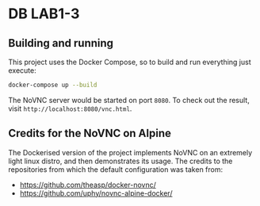 # DB LAB1-3

## Building and running
This project uses the Docker Compose, so to build and run everything just execute:
```bash
docker-compose up --build
```

The NoVNC server would be started on port `8080`. To check out the result, visit `http://localhost:8080/vnc.html`.

## Credits for the NoVNC on Alpine
The Dockerised version of the project implements NoVNC on an extremely light linux distro, and then demonstrates its usage.
The credits to the repositories from which the default configuration was taken from:
* https://github.com/theasp/docker-novnc/
* https://github.com/uphy/novnc-alpine-docker/